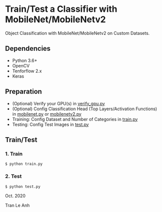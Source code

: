 # Train/Test a Classifier with MobileNet/MobileNetv2

Object Classification with MobileNet/MobileNetv2 on Custom Datasets.

## Dependencies
- Python 3.6+
- OpenCV
- Tenforflow 2.x
- Keras

## Preparation
- (Optional) Verify your GPU(s) in [verify_gpu.py](https://github.com/tranleanh/mobilenets-classifier-keras/blob/main/verify_gpu.py) 
- (Optional) Config Classification Head (Top Layers/Activation Functions) in [mobilenet.py](https://github.com/tranleanh/mobilenets-classifier-keras/blob/main/mobilenet.py) 
or [mobilenetv2.py](https://github.com/tranleanh/mobilenets-classifier-keras/blob/main/mobilenetv2.py)
- Training: Config Dataset and Number of Categories in [train.py](https://github.com/tranleanh/mobilenets-classifier-keras/blob/main/train.py)
- Testing: Config Test Images in [test.py](https://github.com/tranleanh/mobilenets-classifier-keras/blob/main/test.py)

## Train/Test
### 1. Train
```bashrc
$ python train.py
```

### 2. Test
```bashrc
$ python test.py
```

Oct. 2020

Tran Le Anh
